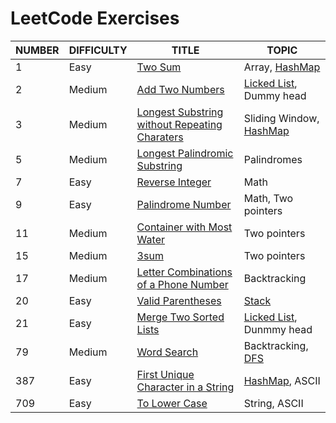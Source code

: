 # LeetCode Exercises

| NUMBER | DIFFICULTY | TITLE                                                        | TOPIC                                                        |
| ------ | ---------- | ------------------------------------------------------------ | ------------------------------------------------------------ |
| 1      | Easy       | [Two Sum](01-Two-Sum/)                                       | Array, [HashMap](../Abstract-Data-Type/Map/)                 |
| 2      | Medium     | [Add Two Numbers](02-Add-Two-Numbers/)                       | [Licked List](../Abstract-Data-Type/List/LinkedList.md), Dummy head |
| 3      | Medium     | [Longest Substring without Repeating Charaters](03-Longest-Substring-Without-Repeating-Char/) | Sliding Window, [HashMap](../Abstract-Data-Type/Map/)        |
| 5      | Medium     | [Longest Palindromic Substring](05-Longest-Palindromic-Substring/) | Palindromes                                                  |
| 7      | Easy       | [Reverse Integer](07-Reverse-Integer/)                       | Math                                                         |
| 9      | Easy       | [Palindrome Number](09-Palindrome-Number/)                   | Math, Two pointers                                           |
| 11     | Medium     | [Container with Most Water](11-Container-with-Most-Water/)   | Two pointers                                                 |
| 15     | Medium     | [3sum](15-3sum/)                                             | Two pointers                                                 |
| 17     | Medium     | [Letter Combinations of a Phone Number](17-Letter-Combinations-Phone-Number) | Backtracking                                                 |
| 20     | Easy       | [Valid Parentheses](20-Valid-Parentheses/)                   | [Stack](../Abstract-Data-Type/Stack/)                        |
| 21     | Easy       | [Merge Two Sorted Lists](21-Merge-Two-Sorted-Lists/)         | [Licked List](../Abstract-Data-Type/List/LinkedList.md), Dunmmy head |
| 79     | Medium     | [Word Search](79-Word-Search/)                               | Backtracking, [DFS](../Search/README.md/#Depth-First-Search) |
| 387    | Easy       | [First Unique Character in a String](387-First-Unique-Character-In-String/) | [HashMap](../Abstract-Data-Type/Map/), ASCII                 |
| 709    | Easy       | [To Lower Case](709-To-Lower-Case/)                          | String, ASCII                                                |

